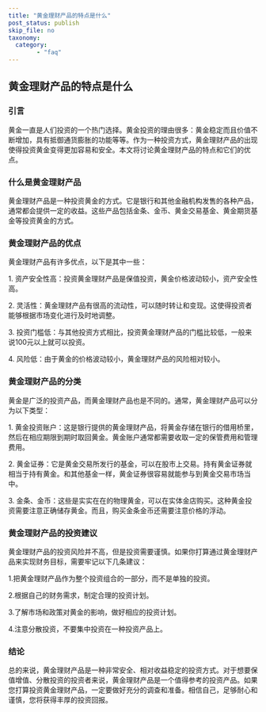 ```yaml
---
title: "黄金理财产品的特点是什么"
post_status: publish
skip_file: no
taxonomy:
  category:
        - "faq"
---
```


## 黄金理财产品的特点是什么

### 引言

黄金一直是人们投资的一个热门选择。黄金投资的理由很多：黄金稳定而且价值不断增加，具有抵御通货膨胀的功能等等。作为一种投资方式，黄金理财产品的出现使得投资黄金变得更加容易和安全。本文将讨论黄金理财产品的特点和它们的优点。

### 什么是黄金理财产品

黄金理财产品是一种投资黄金的方式。它是银行和其他金融机构发售的各种产品，通常都会提供一定的收益。这些产品包括金条、金币、黄金交易基金、黄金期货基金等投资黄金的方式。

### 黄金理财产品的优点

黄金理财产品有许多优点，以下是其中一些：

1\. 资产安全性高：投资黄金理财产品是保值投资，黄金价格波动较小，资产安全性高。

2\. 灵活性：黄金理财产品有很高的流动性，可以随时转让和变现。这使得投资者能够根据市场变化进行及时地调整。

3\. 投资门槛低：与其他投资方式相比，投资黄金理财产品的门槛比较低，一般来说100元以上就可以投资。

4\. 风险低：由于黄金的价格波动较小，黄金理财产品的风险相对较小。

### 黄金理财产品的分类

黄金是广泛的投资产品，而黄金理财产品也是不同的。通常，黄金理财产品可以分为以下类型：

1\. 黄金投资账户：这是银行提供的黄金理财产品，将黄金存储在银行的借用桥里，然后在相应期限到期时取回黄金。黄金账户通常都需要收取一定的保管费用和管理费用。

2\. 黄金证券：它是黄金交易所发行的基金，可以在股市上交易。持有黄金证券就相当于持有黄金。和其他基金一样，黄金证券很容易就能参与到黄金交易市场当中。

3\. 金条、金币：这些是实实在在的物理黄金，可以在实体金店购买。这种黄金投资需要注意正确储存黄金。而且，购买金条金币还需要注意价格的浮动。

### 黄金理财产品的投资建议

黄金理财产品的投资风险并不高，但是投资需要谨慎。如果你打算通过黄金理财产品来实现财务目标，需要牢记以下几条建议：

1.把黄金理财产品作为整个投资组合的一部分，而不是单独的投资。

2.根据自己的财务需求，制定合理的投资计划。

3.了解市场和政策对黄金的影响，做好相应的投资计划。

4.注意分散投资，不要集中投资在一种投资产品上。

### 结论

总的来说，黄金理财产品是一种非常安全、相对收益稳定的投资方式。对于想要保值增值、分散投资的投资者来说，黄金理财产品是一个值得参考的投资产品。如果您打算投资黄金理财产品，一定要做好充分的调查和准备。相信自己，足够耐心和谨慎，您将获得丰厚的投资回报。
